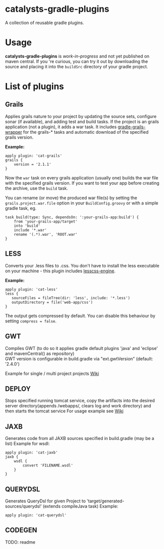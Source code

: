 catalysts-gradle-plugins
========================

A collection of reusable gradle plugins.


Usage
=====
**catalysts-gradle-plugins** is *work-in-progress* and not yet published on maven central.
If you 're curious, you can try it out by downloading the source and placing it into the ```buildSrc``` directory
of your gradle project.


List of plugins
===============

Grails
------

Applies grails nature to your project by updating the source sets, configure sonar (if available), and adding test and
build tasks. If the project is an grails application (not a plugin), it adds a war task. It includes
[gradle-grails-wrapper](https://github.com/ConnorWGarvey/gradle-grails-wrapper) for the grails-* tasks and automatic
download of the specified grails version.

**Example:**
```
apply plugin: 'cat-grails'
grails {
    version = '2.1.1'
}
```

Now the ```war``` task on every grails application (usually one) builds the war file with the specified grails version.
If you want to test your app before creating the archive, use the ```build``` task.

You can rename (or move) the produced war file(s) by setting the ```grails.project.war.file``` option in your
```BuildConfig.groovy``` or with a simple gradle task, eg.
```
task build(type: Sync, dependsOn: ':your-grails-app:build') {
    from 'your-grails-app/target'
	into 'build'
	include '*.war'
	rename '(.*).war', 'ROOT.war'
}
```


LESS
------

Converts your .less files to .css.
You don't have to install the less executable on your machine - this plugin
includes [lesscss-engine](https://github.com/asual/lesscss-engine).

**Example:**
```
apply plugin: 'cat-less'
less {
   sourceFiles = fileTree(dir: 'less', include: '*.less')
   outputDirectory = file('web-app/css')
}
```
The output gets compressed by default. You can disable this behaviour by setting ```compress = false```.

GWT
------
Compiles GWT (to do so it applies gradle default plugins 'java' and 'eclipse' and mavenCentral() as repository)  
GWT version is configurable in build.gradle via "ext.gwtVersion" (default: '2.4.0')

Example for single / multi project projects [Wiki](https://github.com/Catalysts/catalysts-gradle-plugins/wiki/cat-gwt)

DEPLOY
------
Stops specified running tomcat service, copy the artifacts into the desired server directory(appends /webapps/, clears log and work directory) and then starts the tomcat service
For usage example see [Wiki](https://github.com/Catalysts/catalysts-gradle-plugins/wiki/cat-deploy)

JAXB
------
Generates code from all JAXB sources specified in build.gradle (may be a list)
Example for wsdl:
```
apply plugin: 'cat-jaxb'
jaxb {
	wsdl {
		convert 'FILENAME.wsdl'
	}
}
```

QUERYDSL
------
Generates QueryDsl for given Project to 'target/generated-sources/querydsl' (extends compileJava task)
Example:
```
apply plugin: 'cat-querydsl'
```

CODEGEN
------
TODO: readme